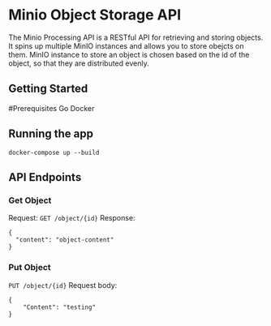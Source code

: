 # Minio Object Storage API
The Minio Processing API is a RESTful API for retrieving and storing objects.
It spins up multiple MinIO instances and allows you to store obejcts on them.
MinIO instance to store an object is chosen based on the id of the object, so that they are distributed evenly.

## Getting Started
#Prerequisites
Go
Docker

## Running the app
```docker-compose up --build```

## API Endpoints
### Get Object
Request:
```GET /object/{id}```
Response:
```
{
  "content": "object-content"
}
```

### Put Object
```PUT /object/{id}```
Request body:
```
{
	"Content": "testing"
}
```
